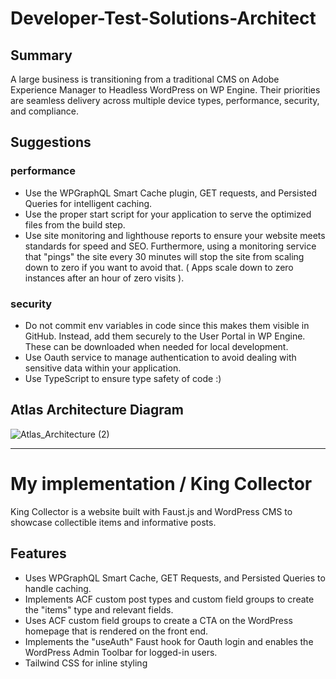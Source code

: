 # Developer-Test-Solutions-Architect

## Summary
A large business is transitioning from a traditional CMS on Adobe Experience Manager to Headless WordPress on WP Engine. Their priorities are seamless delivery across multiple device types, performance, security, and compliance.

## Suggestions
### performance
- Use the WPGraphQL Smart Cache plugin, GET requests, and Persisted Queries for intelligent caching.
- Use the proper start script for your application to serve the optimized files from the build step.
- Use site monitoring and lighthouse reports to ensure your website meets standards for speed and SEO. Furthermore, using a monitoring service that "pings" the site every 30 minutes will stop the site from scaling down to zero if you want to avoid that. ( Apps scale down to zero instances after an hour of zero visits ).
### security
- Do not commit env variables in code since this makes them visible in GitHub. Instead, add them securely to the User Portal in WP Engine. These can be downloaded when needed for local development.
- Use Oauth service to manage authentication to avoid dealing with sensitive data within your application.
- Use TypeScript to ensure type safety of code :)

## Atlas Architecture Diagram
![Atlas_Architecture (2)](https://github.com/user-attachments/assets/edea4861-23a9-4c19-bda0-4cdcd7ea9ea1)

---
# My implementation / King Collector
King Collector is a website built with Faust.js and WordPress CMS to showcase collectible items and informative posts. 

## Features
- Uses WPGraphQL Smart Cache, GET Requests, and Persisted Queries to handle caching.
- Implements ACF custom post types and custom field groups to create the "items" type and relevant fields.
- Uses ACF custom field groups to create a CTA on the WordPress homepage that is rendered on the front end.
- Implements the "useAuth" Faust hook for Oauth login and enables the WordPress Admin Toolbar for logged-in users.
- Tailwind CSS for inline styling
